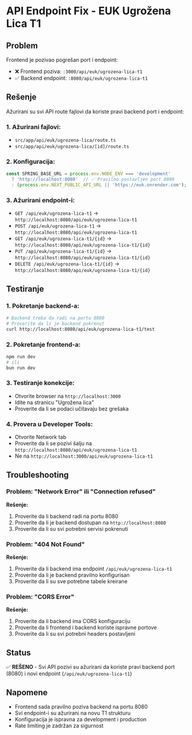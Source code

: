 # API Endpoint Fix - EUK Ugrožena Lica T1

## Problem
Frontend je pozivao pogrešan port i endpoint:
- ❌ Frontend poziva: `:3000/api/euk/ugrozena-lica-t1`
- ✅ Backend endpoint: `:8080/api/euk/ugrozena-lica-t1`

## Rešenje
Ažurirani su svi API route fajlovi da koriste pravi backend port i endpoint:

### 1. Ažurirani fajlovi:
- `src/app/api/euk/ugrozena-lica/route.ts`
- `src/app/api/euk/ugrozena-lica/[id]/route.ts`

### 2. Konfiguracija:
```typescript
const SPRING_BASE_URL = process.env.NODE_ENV === 'development' 
  ? 'http://localhost:8080'  // ✅ Pravilno postavljen port 8080
  : (process.env.NEXT_PUBLIC_API_URL || 'https://euk.onrender.com');
```

### 3. Ažurirani endpoint-i:
- `GET /api/euk/ugrozena-lica-t1` → `http://localhost:8080/api/euk/ugrozena-lica-t1`
- `POST /api/euk/ugrozena-lica-t1` → `http://localhost:8080/api/euk/ugrozena-lica-t1`
- `GET /api/euk/ugrozena-lica-t1/{id}` → `http://localhost:8080/api/euk/ugrozena-lica-t1/{id}`
- `PUT /api/euk/ugrozena-lica-t1/{id}` → `http://localhost:8080/api/euk/ugrozena-lica-t1/{id}`
- `DELETE /api/euk/ugrozena-lica-t1/{id}` → `http://localhost:8080/api/euk/ugrozena-lica-t1/{id}`

## Testiranje

### 1. Pokretanje backend-a:
```bash
# Backend treba da radi na portu 8080
# Proverite da li je backend pokrenut
curl http://localhost:8080/api/euk/ugrozena-lica-t1/test
```

### 2. Pokretanje frontend-a:
```bash
npm run dev
# ili
bun run dev
```

### 3. Testiranje konekcije:
- Otvorite browser na `http://localhost:3000`
- Idite na stranicu "Ugrožena lica"
- Proverite da li se podaci učitavaju bez grešaka

### 4. Provera u Developer Tools:
- Otvorite Network tab
- Proverite da li se pozivi šalju na `http://localhost:8080/api/euk/ugrozena-lica-t1`
- Ne na `http://localhost:3000/api/euk/ugrozena-lica-t1`

## Troubleshooting

### Problem: "Network Error" ili "Connection refused"
**Rešenje:**
1. Proverite da li backend radi na portu 8080
2. Proverite da li je backend dostupan na `http://localhost:8080`
3. Proverite da li su svi potrebni servisi pokrenuti

### Problem: "404 Not Found"
**Rešenje:**
1. Proverite da li backend ima endpoint `/api/euk/ugrozena-lica-t1`
2. Proverite da li je backend pravilno konfigurisan
3. Proverite da li su sve potrebne tabele kreirane

### Problem: "CORS Error"
**Rešenje:**
1. Proverite da li backend ima CORS konfiguraciju
2. Proverite da li frontend i backend koriste ispravne portove
3. Proverite da li su svi potrebni headers postavljeni

## Status
✅ **REŠENO** - Svi API pozivi su ažurirani da koriste pravi backend port (8080) i novi endpoint (`/api/euk/ugrozena-lica-t1`)

## Napomene
- Frontend sada pravilno poziva backend na portu 8080
- Svi endpoint-i su ažurirani na novu T1 strukturu
- Konfiguracija je ispravna za development i production
- Rate limiting je zadržan za sigurnost
